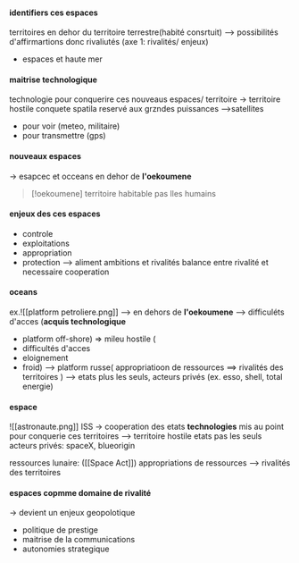 
#### identifiers ces espaces
territoires en dehor du territoire terrestre(habité consrtuit)
--> possibilités d'affirmartions  donc rivaliutés
(axe 1: rivalités/ enjeux)

- espaces et haute mer

#### maitrise technologique
technologie pour conquerire ces nouveaus espaces/ territoire
-> territoire hostile 
conquete spatila reservé aux grzndes puissances
-->satellites
- pour voir (meteo, militaire)
- pour transmettre (gps)
#### nouveaux espaces
-> esapcec et occeans en dehor de **l'oekoumene**

>[!oekoumene]
>territoire habitable pas lles humains

#### enjeux des ces espaces
 - controle
 - exploitations
 - appropriation
 - protection
 --> aliment ambitions et rivalités
 balance entre rivalité et necessaire cooperation


#### oceans
ex.![[platform petroliere.png]]
--> en dehors de **l'oekoumene**
--> difficuléts d'acces (**acquis technologique**
- platform off-shore)
=> mileu hostile ( 
-  difficultés d'acces
- eloignement
- froid)
--> platform russe(
appropriatioon de ressources ==> rivalités des territoires
)
--> etats plus les seuls, acteurs privés (ex. esso, shell, total energie)

#### espace 
![[astronaute.png]]
ISS -> cooperation des etats
**technologies** mis au point pour conquerie ces territoires
--> territoire hostile
etats pas les seuls
acteurs privés: spaceX, blueorigin

ressources lunaire: 
([[Space Act]]) appropriations de ressources
--> rivalités des territoires

#### espaces copmme domaine de rivalité
-> devient un enjeux geopolotique
- politique de prestige
- maitrise de la communications
- autonomies strategique